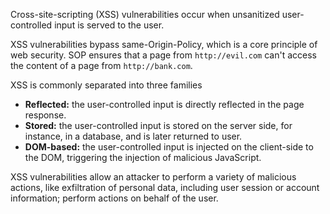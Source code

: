 Cross-site-scripting (XSS) vulnerabilities occur when unsanitized user-controlled input is served to the user.

XSS vulnerabilities bypass same-Origin-Policy, which is a core principle of web security. SOP ensures that a page from `http://evil.com` can't access the content of a page from `http://bank.com`.

XSS is commonly separated into three families

* **Reflected:** the user-controlled input is directly reflected in the page response.
* **Stored:** the user-controlled input is stored on the server side, for instance, in a database, and is later returned to user.
* **DOM-based:** the user-controlled input is injected on the client-side to the DOM, triggering the injection of malicious JavaScript.

XSS vulnerabilities allow an attacker to perform a variety of malicious actions, like exfiltration of personal data, including user session or account information; perform actions on behalf of the user.
